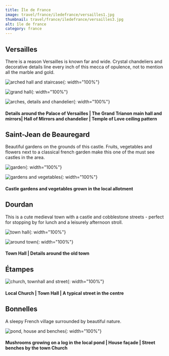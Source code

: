 ```yaml
---
title: Île de France
image: travel/france/iledefrance/versailles1.jpg
thumbnail: travel/france/iledefrance/versailles3.jpg
alt: île de france
category: france
---
```


## Versailles

There is a reason Versailles is known far and wide. Crystal chandeliers and decorative details line every inch of this mecca of opulence, not to mention all the marble and gold. 

![arched hall and staircase](./assets/img/travel/france/iledefrance/versailles2.jpg){: width="100%"}

![grand hall](./assets/img/travel/france/iledefrance/versailles3.jpg){: width="100%"}

![arches, details and chandelier](./assets/img/travel/france/iledefrance/versailles4.jpg){: width="100%"}

#### Details around the Palace of Versailles | The Grand Trianon main hall and mirrors| Hall of Mirrors and chandelier | Temple of Love ceiling pattern

## Saint-Jean de Beauregard

Beautiful gardens on the grounds of this castle. Fruits, vegetables and flowers next to a classical french garden make this one of the must see castles in the area.

![garden](./assets/img/travel/france/iledefrance/saintjean1.jpg){: width="100%"}

![gardens and vegetables](./assets/img/travel/france/iledefrance/saintjean2.jpg){: width="100%"}

#### Castle gardens and vegetables grown in the local allotment

## Dourdan

This is a cute medieval town with a castle and cobblestone streets - perfect for stopping by for lunch and a leisurely afternoon stroll.

![town hall](./assets/img/travel/france/iledefrance/dourdan1.jpg){: width="100%"}

![around town](./assets/img/travel/france/iledefrance/dourdan2.jpg){: width="100%"}

#### Town Hall | Details around the old town

## Étampes

![church, townhall and street](./assets/img/travel/france/iledefrance/etampes.jpg){: width="100%"}

#### Local Church | Town Hall | A typical street in the centre

## Bonnelles

A sleepy French village surrounded by beautiful nature.

![pond, house and benches](./assets/img/travel/france/iledefrance/bonnelles.jpg){: width="100%"}

#### Mushrooms growing on a log in the local pond | House façade | Street benches by the town Church
